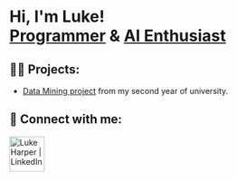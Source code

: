 <h1>Hi, I'm Luke! <br/><a href="https://github.com/LMHXMISUZU">Programmer</a> & <a href="https://www.linkedin.com/in/luke-harper-048087267/">AI Enthusiast</a></h1>

<h2>👨‍💻 Projects:</h2>

- [Data Mining project](https://github.com/LMHXMISUZU/Data-Mining-Assignment_1) from my second year of university.

<h2> 🤳 Connect with me:</h2>

[<img align="left" alt="Luke Harper | LinkedIn" width="62px" src="https://banner2.cleanpng.com/20180529/str/avpsm7w6e.webp" />][linkedin]

[linkedin]: https://www.linkedin.com/in/luke-harper-048087267/

<!--
**LMHXMISUZU/LMHXMISUZU** is a ✨ _special_ ✨ repository because its `README.md` (this file) appears on your GitHub profile.

Here are some ideas to get you started:

- 🔭 I’m currently working on ...
- 🌱 I’m currently learning ...
- 👯 I’m looking to collaborate on ...
- 🤔 I’m looking for help with ...
- 💬 Ask me about ...
- 📫 How to reach me: ...
- 😄 Pronouns: ...
- ⚡ Fun fact: ...
-->
